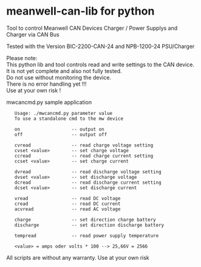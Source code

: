 # meanwell-can-lib for python
Tool to control Meanwell CAN Devices Charger / Power Supplys and Charger via CAN Bus

Tested with the Version BIC-2200-CAN-24 and NPB-1200-24 PSU/Charger

Please note:  
This python lib and tool controls read and write settings to the CAN device.</br>
It is not yet complete and also not fully tested. </br>
Do not use without monitoring the device. </br>
There is no error handling yet !!!</br>
Use at your own risk !</br>

mwcancmd.py sample application

	   Usage: ./mwcancmd.py parameter value
       To use a standalone cmd to the mw device
	   
       on                   -- output on
       off                  -- output off

       cvread               -- read charge voltage setting
       cvset <value>        -- set charge voltage
       ccread               -- read charge current setting
       ccset <value>        -- set charge current

       dvread               -- read discharge voltage setting
       dvset <value>        -- set discharge voltage
       dcread               -- read discharge current setting
       dcset <value>        -- set discharge current

       vread                -- read DC voltage
       cread                -- read DC current
       acvread              -- read AC voltage

       charge               -- set direction charge battery
       discharge            -- set direction discharge battery

       tempread             -- read power supply temperature

       <value> = amps oder volts * 100 --> 25,66V = 2566 
        
All scripts are without any warranty. Use at your own risk
